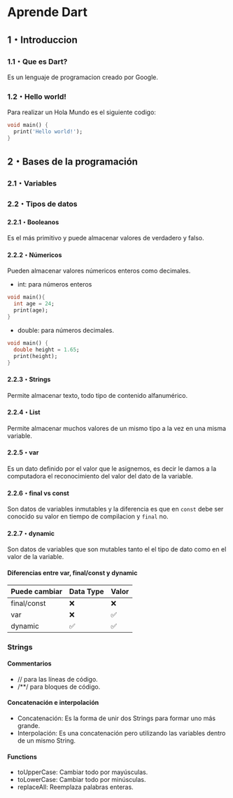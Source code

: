 # Aprende Dart
## 1・Introduccion
### 1.1・Que es Dart?
Es un lenguaje de programacion creado por Google.
### 1.2・Hello world!
Para realizar un Hola Mundo es el siguiente codigo:
```dart
void main() {
  print('Hello world!');
}
```
## 2・Bases de la programación
### 2.1・Variables
### 2.2・Tipos de datos
#### 2.2.1・Booleanos
Es el más primitivo y puede almacenar valores de verdadero y falso.
#### 2.2.2・Númericos
Pueden almacenar valores númericos enteros como decimales.
- int: para números enteros
```dart
void main(){
  int age = 24;
  print(age);
}
```
- double: para números decimales.
```dart
void main() {
  double height = 1.65;
  print(height);
}
```
#### 2.2.3・Strings
Permite almacenar texto, todo tipo de contenido alfanumérico.
#### 2.2.4・List
Permite almacenar muchos valores de un mismo tipo a la vez en una misma variable.
#### 2.2.5・var
Es un dato definido por el valor que le asignemos, es decir le damos a la computadora el reconocimiento del valor del dato de la variable.
#### 2.2.6・final vs const
Son datos de variables inmutables y la diferencia es que en `const` debe ser conocido su valor en tiempo de compilacion y `final` no.
#### 2.2.7・dynamic
Son datos de variables que son mutables tanto el el tipo de dato como en el valor de la variable.
#### Diferencias entre var, final/const y dynamic
| Puede cambiar | Data Type | Valor |
| ------------- | --------- | ---- |
| final/const   | ❌        | ❌   |
| var           | ❌        | ✅   |
| dynamic       | ✅        | ✅   |

### Strings
#### Commentarios
- // para las líneas de código.
- /**/ para bloques de código.
#### Concatenación e interpolación
- Concatenación: Es la forma de unir dos Strings para formar uno más grande.
- Interpolación: Es una concatenación pero utilizando las variables dentro de un mismo String.
#### Functions
- toUpperCase: Cambiar todo por mayúsculas.
- toLowerCase: Cambiar todo por minúsculas.
- replaceAll: Reemplaza palabras enteras.